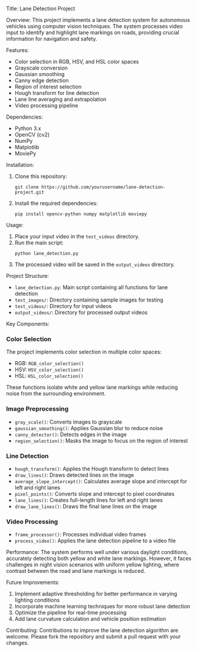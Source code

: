 Title: Lane Detection Project

Overview:
This project implements a lane detection system for autonomous vehicles using computer vision techniques. The system processes video input to identify and highlight lane markings on roads, providing crucial information for navigation and safety.

Features:
- Color selection in RGB, HSV, and HSL color spaces
- Grayscale conversion
- Gaussian smoothing
- Canny edge detection
- Region of interest selection
- Hough transform for line detection
- Lane line averaging and extrapolation
- Video processing pipeline

Dependencies:
- Python 3.x
- OpenCV (cv2)
- NumPy
- Matplotlib
- MoviePy

Installation:
1. Clone this repository:
   ```
   git clone https://github.com/yourusername/lane-detection-project.git
   ```
2. Install the required dependencies:
   ```
   pip install opencv-python numpy matplotlib moviepy
   ```

Usage:
1. Place your input video in the `test_videos` directory.
2. Run the main script:
   ```
   python lane_detection.py
   ```
3. The processed video will be saved in the `output_videos` directory.

Project Structure:
- `lane_detection.py`: Main script containing all functions for lane detection
- `test_images/`: Directory containing sample images for testing
- `test_videos/`: Directory for input videos
- `output_videos/`: Directory for processed output videos

Key Components:

### Color Selection
The project implements color selection in multiple color spaces:
- RGB: `RGB_color_selection()`
- HSV: `HSV_color_selection()`
- HSL: `HSL_color_selection()`

These functions isolate white and yellow lane markings while reducing noise from the surrounding environment.

### Image Preprocessing
- `gray_scale()`: Converts images to grayscale
- `gaussian_smoothing()`: Applies Gaussian blur to reduce noise
- `canny_detector()`: Detects edges in the image
- `region_selection()`: Masks the image to focus on the region of interest

### Line Detection
- `hough_transform()`: Applies the Hough transform to detect lines
- `draw_lines()`: Draws detected lines on the image
- `average_slope_intercept()`: Calculates average slope and intercept for left and right lanes
- `pixel_points()`: Converts slope and intercept to pixel coordinates
- `lane_lines()`: Creates full-length lines for left and right lanes
- `draw_lane_lines()`: Draws the final lane lines on the image

### Video Processing
- `frame_processor()`: Processes individual video frames
- `process_video()`: Applies the lane detection pipeline to a video file

Performance:
The system performs well under various daylight conditions, accurately detecting both yellow and white lane markings. However, it faces challenges in night vision scenarios with uniform yellow lighting, where contrast between the road and lane markings is reduced.

Future Improvements:
1. Implement adaptive thresholding for better performance in varying lighting conditions
2. Incorporate machine learning techniques for more robust lane detection
3. Optimize the pipeline for real-time processing
4. Add lane curvature calculation and vehicle position estimation

Contributing:
Contributions to improve the lane detection algorithm are welcome. Please fork the repository and submit a pull request with your changes.

